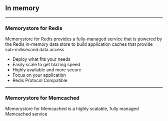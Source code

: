 ## In memory

----

### Memorystore for Redis

Memorystore for Redis provides a fully-managed service that is powered by the Redis in-memory data store to build application caches that provide sub-millisecond data access

- Deploy what fits your needs
- Easily scale to get blazing speed
- Highly available and more secure
- Focus on your application
- Redis Protocol Compatible

----

### Memorystore for Memcached

Memorystore for Memcached is a highly scalable, fully managed Memcached service